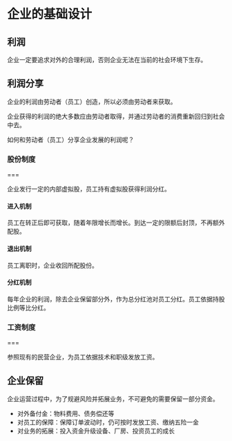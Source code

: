 # 企业的基础设计

## 利润

企业一定要追求对外的合理利润，否则企业无法在当前的社会环境下生存。

## 利润分享

企业的利润由劳动者（员工）创造，所以必须由劳动者来获取。

企业获得的利润的绝大多数应由劳动者取得，并通过劳动者的消费重新回归到社会中去。

如何和劳动者（员工）分享企业发展的利润呢？

### 股份制度
===

企业发行一定的内部虚拟股，员工持有虚拟股获得利润分红。

#### 进入机制

员工在转正后即可获取，随着年限增长而增长。到达一定的限额后封顶，不再额外配股。

#### 退出机制

员工离职时，企业收回所配股份。

#### 分红机制

每年企业的利润，除去企业保留部分外，作为总分红池对员工分红。员工依据持股比例等比分红。

### 工资制度
===

参照现有的民营企业，为员工依据技术和职级发放工资。

## 企业保留

企业运营过程中，为了规避风险并拓展业务，不可避免的需要保留一部分资金。

- 对外备付金：物料费用、债务偿还等
- 对员工的保障：保障订单波动时，仍可按时发放工资、缴纳五险一金
- 对业务的拓展：投入资金升级设备、厂房、投资员工的成长
